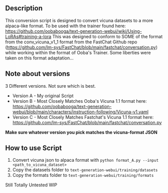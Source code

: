 ## Description
This conversion script is designed to convert vicuna datasets to a more alpaca-like format.
To be used with the trainer found here: https://github.com/oobabooga/text-generation-webui/wiki/Using-LoRAs#training-a-lora
This was designed to conform to SOME of the format from the conv_vicuna_v1_1 format from the FastChat Github repo (https://github.com/lm-sys/FastChat/blob/main/fastchat/conversation.py) while working within the format of Ooba's Trainer. Some liberties were taken on this format adaptation...

## Note about versions
3 Different versions. Not sure which is best.
* Version A - My original Script 
* Version B - Most Closely Matches Ooba's Vicuna 1.1 format here: https://github.com/oobabooga/text-generation-webui/blob/main/characters/instruction-following/Vicuna-v1.yaml
* Version C - Most Closely Matches Fastchat's Vicuna 1.1 format here: https://github.com/lm-sys/FastChat/blob/main/fastchat/conversation.py

**Make sure whatever version you pick matches the vicuna-format JSON**

## How to use Script
1. Convert vicuna json to alpaca format with `python format_A.py --input <path_to_vicuna_dataset>`
2. Copy the datasets folder to `text-generation-webui/training/datasets`
3. Copy the formats folder to `text-generation-webui/training/formats`

Still Totally Untested WIP
